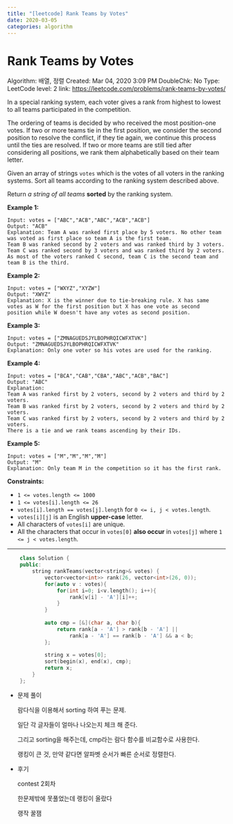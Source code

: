 ```yaml
---
title: "[leetcode] Rank Teams by Votes"
date: 2020-03-05
categories: algorithm
---
```

# Rank Teams by Votes

Algorithm: 배열, 정렬
Created: Mar 04, 2020 3:09 PM
DoubleChk: No
Type: LeetCode
level: 2
link: https://leetcode.com/problems/rank-teams-by-votes/

In a special ranking system, each voter gives a rank from highest to lowest to all teams participated in the competition.

The ordering of teams is decided by who received the most position-one votes. If two or more teams tie in the first position, we consider the second position to resolve the conflict, if they tie again, we continue this process until the ties are resolved. If two or more teams are still tied after considering all positions, we rank them alphabetically based on their team letter.

Given an array of strings `votes` which is the votes of all voters in the ranking systems. Sort all teams according to the ranking system described above.

Return *a string of all teams* **sorted** by the ranking system.

**Example 1:**

    Input: votes = ["ABC","ACB","ABC","ACB","ACB"]
    Output: "ACB"
    Explanation: Team A was ranked first place by 5 voters. No other team was voted as first place so team A is the first team.
    Team B was ranked second by 2 voters and was ranked third by 3 voters.
    Team C was ranked second by 3 voters and was ranked third by 2 voters.
    As most of the voters ranked C second, team C is the second team and team B is the third.

**Example 2:**

    Input: votes = ["WXYZ","XYZW"]
    Output: "XWYZ"
    Explanation: X is the winner due to tie-breaking rule. X has same votes as W for the first position but X has one vote as second position while W doesn't have any votes as second position.

**Example 3:**

    Input: votes = ["ZMNAGUEDSJYLBOPHRQICWFXTVK"]
    Output: "ZMNAGUEDSJYLBOPHRQICWFXTVK"
    Explanation: Only one voter so his votes are used for the ranking.

**Example 4:**

    Input: votes = ["BCA","CAB","CBA","ABC","ACB","BAC"]
    Output: "ABC"
    Explanation: 
    Team A was ranked first by 2 voters, second by 2 voters and third by 2 voters.
    Team B was ranked first by 2 voters, second by 2 voters and third by 2 voters.
    Team C was ranked first by 2 voters, second by 2 voters and third by 2 voters.
    There is a tie and we rank teams ascending by their IDs.

**Example 5:**

    Input: votes = ["M","M","M","M"]
    Output: "M"
    Explanation: Only team M in the competition so it has the first rank.

**Constraints:**

- `1 <= votes.length <= 1000`
- `1 <= votes[i].length <= 26`
- `votes[i].length == votes[j].length` for `0 <= i, j < votes.length`.
- `votes[i][j]` is an English **upper-case** letter.
- All characters of `votes[i]` are unique.
- All the characters that occur in `votes[0]` **also occur** in `votes[j]` where `1 <= j < votes.length`.

---
```c++
    class Solution {
    public:
        string rankTeams(vector<string>& votes) {
            vector<vector<int>> rank(26, vector<int>(26, 0));
            for(auto v : votes){
                for(int i=0; i<v.length(); i++){
                    rank[v[i] - 'A'][i]++;
                }
            }
            
            auto cmp = [&](char a, char b){
                return rank[a - 'A'] > rank[b - 'A'] ||
                    rank[a - 'A'] == rank[b - 'A'] && a < b;
            };
            
            string x = votes[0];
            sort(begin(x), end(x), cmp);
            return x;
        }
    };
```
- 문제 풀이

    람다식을 이용해서 sorting 하여 푸는 문제.

    일단 각 글자들이 얼마나 나오는지 체크 해 준다.

    그리고 sorting을 해주는데, cmp라는 람다 함수를 비교함수로 사용한다.

    랭킹이 큰 것, 만약 같다면 알파벳 순서가 빠른 순서로 정렬한다.

- 후기

    contest 2회차

    한문제밖에 못풀었는데 랭킹이 올랐다

    랭작 꿀잼